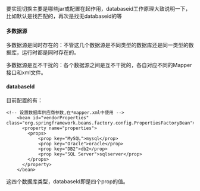 要实现切换主要是哪些jar或配置在起作用，databaseid工作原理大致说明一下，比如默认是找匹配的，再次是找无databaseid的等

#### 多数据源

多数据源是同时存在的：不管这几个数据源是不同类型的数据库还是同一类型的数据库，运行时都是同时存在的。

多数据源是互不干扰的：各个数据源之间是互不干扰的，各自对应不同的Mapper接口和xml文件。

#### databaseId

目前配置的有：

```
<!-- 设置数据库供应商参数,在*mapper.xml中使用 -->
    <bean id="vendorProperties" class="org.springframework.beans.factory.config.PropertiesFactoryBean">
      <property name="properties">
        <props>
            <prop key="MySQL">mysql</prop>
            <prop key="Oracle">oracle</prop>
            <prop key="DB2">db2</prop>
            <prop key="SQL Server">sqlserver</prop>
        </props>
      </property>
    </bean>
```

这四个数据库类型，databaseId即是四个prop的值。

